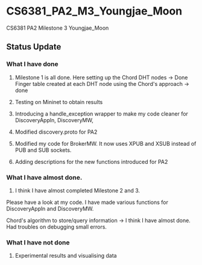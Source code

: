 # CS6381_PA2_M3_Youngjae_Moon
CS6381 PA2 Milestone 3 Youngjae_Moon

## Status Update

### What I have done
1. Milestone 1 is all done. 
Here setting up the Chord DHT nodes -> Done
Finger table created at each DHT node using the Chord's approach -> done

2. Testing on Mininet to obtain results

3. Introducing a handle_exception wrapper to make my code cleaner for DiscoveryAppln, DiscoveryMW, 

4. Modified discovery.proto for PA2

5. Modified my code for BrokerMW. It now uses XPUB and XSUB instead of PUB and SUB sockets.

6. Adding descriptions for the new functions introduced for PA2

### What I have almost done.
1. I think I have almost completed Milestone 2 and 3. 

Please have a look at my code. I have made various functions for DiscoveryAppln and DiscoveryMW.

Chord's algorithm to store/query information -> I think I have almost done. Had troubles on debugging small errors.

### What I have not done
1. Experimental results and visualising data
